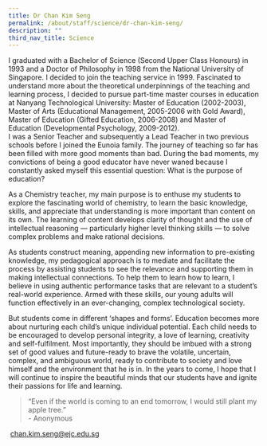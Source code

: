 ```yaml
---
title: Dr Chan Kim Seng
permalink: /about/staff/science/dr-chan-kim-seng/
description: ""
third_nav_title: Science
---
```




I graduated with a Bachelor of Science (Second Upper Class Honours) in 1993 and a Doctor of Philosophy in 1998 from the National University of Singapore. I decided to join the teaching service in 1999. Fascinated to understand more about the theoretical underpinnings of the teaching and learning process, I decided to pursue part-time master courses in education at Nanyang Technological University: Master of Education (2002-2003), Master of Arts (Educational Management, 2005-2006 with Gold Award), Master of Education (Gifted Education, 2006-2008) and Master of Education (Developmental Psychology, 2009-2012).  
I was a Senior Teacher and subsequently a Lead Teacher in two previous schools before I joined the Eunoia family. The journey of teaching so far has been filled with more good moments than bad. During the bad moments, my convictions of being a good educator have never waned because I constantly asked myself this essential question: What is the purpose of education?

As a Chemistry teacher, my main purpose is to enthuse my students to explore the fascinating world of chemistry, to learn the basic knowledge, skills, and appreciate that understanding is more important than content on its own. The learning of content develops clarity of thought and the use of intellectual reasoning — particularly higher level thinking skills — to solve complex problems and make rational decisions.

As students construct meaning, appending new information to pre-existing knowledge, my pedagogical approach is to mediate and facilitate the process by assisting students to see the relevance and supporting them in making intellectual connections. To help them to learn how to learn, I believe in using authentic performance tasks that are relevant to a student’s real-world experience. Armed with these skills, our young adults will function effectively in an ever-changing, complex technological society.

But students come in different ‘shapes and forms’. Education becomes more about nurturing each child’s unique individual potential. Each child needs to be encouraged to develop personal integrity, a love of learning, creativity and self-fulfilment. Most importantly, they should be imbued with a strong set of good values and future-ready to brave the volatile, uncertain, complex, and ambiguous world, ready to contribute to society and love himself and the environment that he is in. In the years to come, I hope that I will continue to inspire the beautiful minds that our students have and ignite their passions for life and learning.

> “Even if the world is coming to an end tomorrow, I would still plant my apple tree.”  
> \- Anonymous

 [chan.kim.seng@ejc.edu.sg](mailto:chan.kim.seng@ejc.edu.sg)
